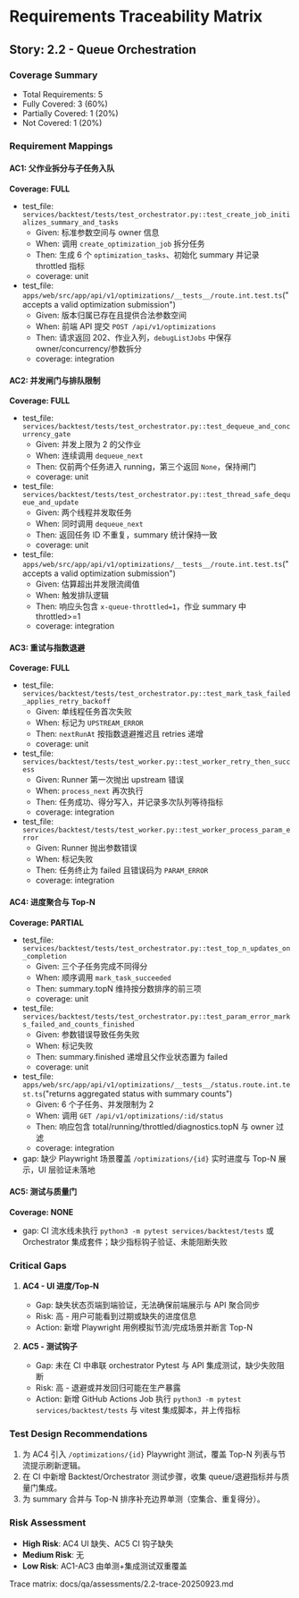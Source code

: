 # Requirements Traceability Matrix

## Story: 2.2 - Queue Orchestration

### Coverage Summary

- Total Requirements: 5
- Fully Covered: 3 (60%)
- Partially Covered: 1 (20%)
- Not Covered: 1 (20%)

### Requirement Mappings

#### AC1: 父作业拆分与子任务入队
**Coverage: FULL**
- test_file: `services/backtest/tests/test_orchestrator.py::test_create_job_initializes_summary_and_tasks`
  - Given: 标准参数空间与 owner 信息
  - When: 调用 `create_optimization_job` 拆分任务
  - Then: 生成 6 个 `optimization_tasks`、初始化 summary 并记录 throttled 指标
  - coverage: unit
- test_file: `apps/web/src/app/api/v1/optimizations/__tests__/route.int.test.ts`("accepts a valid optimization submission")
  - Given: 版本归属已存在且提供合法参数空间
  - When: 前端 API 提交 `POST /api/v1/optimizations`
  - Then: 请求返回 202、作业入列，`debugListJobs` 中保存 owner/concurrency/参数拆分
  - coverage: integration

#### AC2: 并发闸门与排队限制
**Coverage: FULL**
- test_file: `services/backtest/tests/test_orchestrator.py::test_dequeue_and_concurrency_gate`
  - Given: 并发上限为 2 的父作业
  - When: 连续调用 `dequeue_next`
  - Then: 仅前两个任务进入 running，第三个返回 `None`，保持闸门
  - coverage: unit
- test_file: `services/backtest/tests/test_orchestrator.py::test_thread_safe_dequeue_and_update`
  - Given: 两个线程并发取任务
  - When: 同时调用 `dequeue_next`
  - Then: 返回任务 ID 不重复，summary 统计保持一致
  - coverage: unit
- test_file: `apps/web/src/app/api/v1/optimizations/__tests__/route.int.test.ts`("accepts a valid optimization submission")
  - Given: 估算超出并发限流阈值
  - When: 触发排队逻辑
  - Then: 响应头包含 `x-queue-throttled=1`，作业 summary 中 throttled>=1
  - coverage: integration

#### AC3: 重试与指数退避
**Coverage: FULL**
- test_file: `services/backtest/tests/test_orchestrator.py::test_mark_task_failed_applies_retry_backoff`
  - Given: 单线程任务首次失败
  - When: 标记为 `UPSTREAM_ERROR`
  - Then: `nextRunAt` 按指数退避推迟且 retries 递增
  - coverage: unit
- test_file: `services/backtest/tests/test_worker.py::test_worker_retry_then_success`
  - Given: Runner 第一次抛出 upstream 错误
  - When: `process_next` 再次执行
  - Then: 任务成功、得分写入，并记录多次队列等待指标
  - coverage: integration
- test_file: `services/backtest/tests/test_worker.py::test_worker_process_param_error`
  - Given: Runner 抛出参数错误
  - When: 标记失败
  - Then: 任务终止为 failed 且错误码为 `PARAM_ERROR`
  - coverage: integration

#### AC4: 进度聚合与 Top-N
**Coverage: PARTIAL**
- test_file: `services/backtest/tests/test_orchestrator.py::test_top_n_updates_on_completion`
  - Given: 三个子任务完成不同得分
  - When: 顺序调用 `mark_task_succeeded`
  - Then: summary.topN 维持按分数排序的前三项
  - coverage: unit
- test_file: `services/backtest/tests/test_orchestrator.py::test_param_error_marks_failed_and_counts_finished`
  - Given: 参数错误导致任务失败
  - When: 标记失败
  - Then: summary.finished 递增且父作业状态置为 failed
  - coverage: unit
- test_file: `apps/web/src/app/api/v1/optimizations/__tests__/status.route.int.test.ts`("returns aggregated status with summary counts")
  - Given: 6 个子任务、并发限制为 2
  - When: 调用 `GET /api/v1/optimizations/:id/status`
  - Then: 响应包含 total/running/throttled/diagnostics.topN 与 owner 过滤
  - coverage: integration
- gap: 缺少 Playwright 场景覆盖 `/optimizations/{id}` 实时进度与 Top-N 展示，UI 层验证未落地

#### AC5: 测试与质量门
**Coverage: NONE**
- gap: CI 流水线未执行 `python3 -m pytest services/backtest/tests` 或 Orchestrator 集成套件；缺少指标钩子验证、未能阻断失败

### Critical Gaps

1. **AC4 - UI 进度/Top-N**
   - Gap: 缺失状态页端到端验证，无法确保前端展示与 API 聚合同步
   - Risk: 高 - 用户可能看到过期或缺失的进度信息
   - Action: 新增 Playwright 用例模拟节流/完成场景并断言 Top-N

2. **AC5 - 测试钩子**
   - Gap: 未在 CI 中串联 orchestrator Pytest 与 API 集成测试，缺少失败阻断
   - Risk: 高 - 退避或并发回归可能在生产暴露
   - Action: 新增 GitHub Actions Job 执行 `python3 -m pytest services/backtest/tests` 与 vitest 集成脚本，并上传指标

### Test Design Recommendations

1. 为 AC4 引入 `/optimizations/{id}` Playwright 测试，覆盖 Top-N 列表与节流提示刷新逻辑。
2. 在 CI 中新增 Backtest/Orchestrator 测试步骤，收集 queue/退避指标并与质量门集成。
3. 为 summary 合并与 Top-N 排序补充边界单测（空集合、重复得分）。

### Risk Assessment

- **High Risk**: AC4 UI 缺失、AC5 CI 钩子缺失
- **Medium Risk**: 无
- **Low Risk**: AC1-AC3 由单测+集成测试双重覆盖

Trace matrix: docs/qa/assessments/2.2-trace-20250923.md
